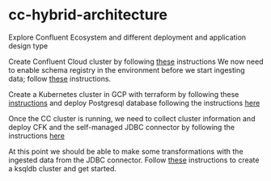 # cc-hybrid-architecture
Explore Confluent Ecosystem and different deployment and application design type

Create Confluent Cloud cluster by following [these](cc-environments/terraform/README.md) instructions
We now need to enable schema registry in the environment before we start ingesting data; follow [these](cc-environments/cli/README_SR.md) instructions. 

Create a Kubernetes cluster in GCP with terraform by following these [instructions](gke-clsuter-terraform/README.md) and deploy Postgresql database following the instructions [here](postgres/README.md)

Once the CC cluster is running, we need to collect cluster information and deploy CFK and the self-managed JDBC connector by following the instructions [here](cfk/README.md)

At this point we should be able to make some transformations with the ingested data from the JDBC connector. Follow [these](cc-environments/cli/README_KSQL.md) instructions to create a ksqldb cluster and get started. 